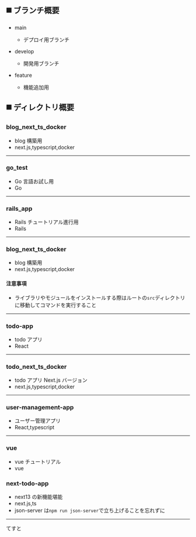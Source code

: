 ## ◼️ ブランチ概要

- main

  - デプロイ用ブランチ

- develop

  - 開発用ブランチ

- feature

  - 機能追加用

## ◼️ ディレクトリ概要

### blog_next_ts_docker

- blog 構築用
- next.js,typescript,docker

<hr>

### go_test

- Go 言語お試し用
- Go

<hr>

### rails_app

- Rails チュートリアル進行用
- Rails

<hr>

### blog_next_ts_docker

- blog 構築用
- next.js,typescript,docker

#### 注意事項

- ライブラリやモジュールをインストールする際はルートの`src`ディレクトリに移動してコマンドを実行すること

<hr>

### todo-app

- todo アプリ
- React

<hr>

### todo_next_ts_docker

- todo アプリ Next.js バージョン
- next.js,typescript,docker

<hr>

### user-management-app

- ユーザー管理アプリ
- React,typescript

<hr>

### vue

- vue チュートリアル
- vue

### next-todo-app

- next13 の新機能堪能
- next.js,ts
- json-server は`npm run json-server`で立ち上げることを忘れずに

<hr>

てすと
